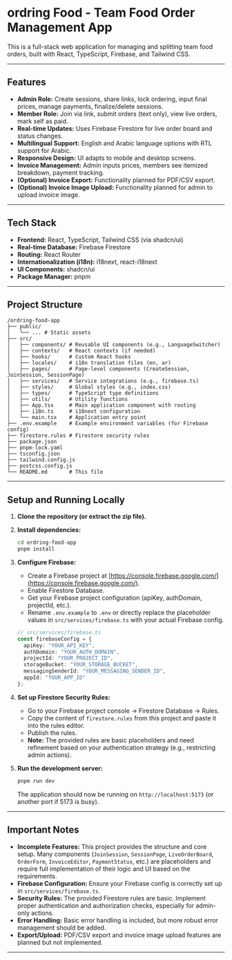 # ordring Food - Team Food Order Management App

This is a full-stack web application for managing and splitting team food orders, built with React, TypeScript, Firebase, and Tailwind CSS.

---

## Features

- **Admin Role:** Create sessions, share links, lock ordering, input final prices, manage payments, finalize/delete sessions.
- **Member Role:** Join via link, submit orders (text only), view live orders, mark self as paid.
- **Real-time Updates:** Uses Firebase Firestore for live order board and status changes.
- **Multilingual Support:** English and Arabic language options with RTL support for Arabic.
- **Responsive Design:** UI adapts to mobile and desktop screens.
- **Invoice Management:** Admin inputs prices, members see itemized breakdown, payment tracking.
- **(Optional) Invoice Export:** Functionality planned for PDF/CSV export.
- **(Optional) Invoice Image Upload:** Functionality planned for admin to upload invoice image.

---

## Tech Stack

- **Frontend:** React, TypeScript, Tailwind CSS (via shadcn/ui)
- **Real-time Database:** Firebase Firestore
- **Routing:** React Router
- **Internationalization (i18n):** i18next, react-i18next
- **UI Components:** shadcn/ui
- **Package Manager:** pnpm

---

## Project Structure

```
/ordring-food-app
├── public/
│   └── ... # Static assets
├── src/
│   ├── components/ # Reusable UI components (e.g., LanguageSwitcher)
│   ├── contexts/   # React contexts (if needed)
│   ├── hooks/      # Custom React hooks
│   ├── locales/    # i18n translation files (en, ar)
│   ├── pages/      # Page-level components (CreateSession, JoinSession, SessionPage)
│   ├── services/   # Service integrations (e.g., firebase.ts)
│   ├── styles/     # Global styles (e.g., index.css)
│   ├── types/      # TypeScript type definitions
│   ├── utils/      # Utility functions
│   ├── App.tsx     # Main application component with routing
│   ├── i18n.ts     # i18next configuration
│   └── main.tsx    # Application entry point
├── .env.example    # Example environment variables (for Firebase config)
├── firestore.rules # Firestore security rules
├── package.json
├── pnpm-lock.yaml
├── tsconfig.json
├── tailwind.config.js
├── postcss.config.js
└── README.md       # This file
```

---

## Setup and Running Locally

1.  **Clone the repository (or extract the zip file).**

2.  **Install dependencies:**
    ```bash
    cd ordring-food-app
    pnpm install
    ```

3.  **Configure Firebase:**
    - Create a Firebase project at [https://console.firebase.google.com/](https://console.firebase.google.com/).
    - Enable Firestore Database.
    - Get your Firebase project configuration (apiKey, authDomain, projectId, etc.).
    - Rename `.env.example` to `.env` or directly replace the placeholder values in `src/services/firebase.ts` with your actual Firebase config.
    ```typescript
    // src/services/firebase.ts
    const firebaseConfig = {
      apiKey: "YOUR_API_KEY",
      authDomain: "YOUR_AUTH_DOMAIN",
      projectId: "YOUR_PROJECT_ID",
      storageBucket: "YOUR_STORAGE_BUCKET",
      messagingSenderId: "YOUR_MESSAGING_SENDER_ID",
      appId: "YOUR_APP_ID"
    };
    ```

4.  **Set up Firestore Security Rules:**
    - Go to your Firebase project console -> Firestore Database -> Rules.
    - Copy the content of `firestore.rules` from this project and paste it into the rules editor.
    - Publish the rules.
    - **Note:** The provided rules are basic placeholders and need refinement based on your authentication strategy (e.g., restricting admin actions).

5.  **Run the development server:**
    ```bash
    pnpm run dev
    ```
    The application should now be running on `http://localhost:5173` (or another port if 5173 is busy).

---

## Important Notes

- **Incomplete Features:** This project provides the structure and core setup. Many components (`JoinSession`, `SessionPage`, `LiveOrderBoard`, `OrderForm`, `InvoiceEditor`, `PaymentStatus`, etc.) are placeholders and require full implementation of their logic and UI based on the requirements.
- **Firebase Configuration:** Ensure your Firebase config is correctly set up in `src/services/firebase.ts`.
- **Security Rules:** The provided Firestore rules are basic. Implement proper authentication and authorization checks, especially for admin-only actions.
- **Error Handling:** Basic error handling is included, but more robust error management should be added.
- **Export/Upload:** PDF/CSV export and invoice image upload features are planned but not implemented.

---

